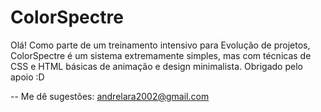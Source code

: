 # ColorSpectre

Olá! Como parte de um treinamento intensivo para Evolução de projetos, ColorSpectre é um sistema extremamente simples, mas com técnicas de CSS e HTML básicas de animação e design minimalista. Obrigado pelo apoio :D

--
Me dê sugestões:
andrelara2002@gmail.com
